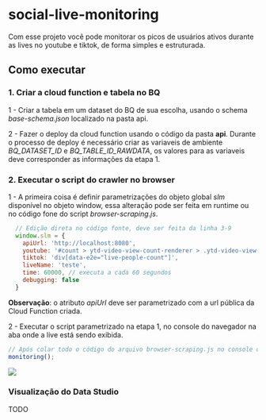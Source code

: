 # social-live-monitoring
Com esse projeto você pode monitorar os picos de usuários ativos durante as lives no youtube e tiktok, de forma simples e estruturada. 
## Como executar

### 1. Criar a cloud function e tabela no BQ
1 - Criar a tabela em um dataset do BQ de sua escolha, usando o schema _base-schema.json_ localizado na pasta api.

2 - Fazer o deploy da cloud function usando o código da pasta **api**. Durante o processo de deploy é necessário criar as variaveis de ambiente _BQ_DATASET_ID_ e _BQ_TABLE_ID_RAWDATA_, os valores para as variaveis deve corresponder as informações da etapa 1.

### 2. Executar o script do crawler no browser
1 - A primeira coisa é definir parametrizações do objeto global _slm_ disponível no objeto window, essa alteração pode ser feita em runtime ou no código fone do script _browser-scraping.js_.

```js
  // Edição direta no código fonte, deve ser feita da linha 3-9
  window.slm = {
    apiUrl: 'http://localhost:8080',
    youtube: '#count > ytd-video-view-count-renderer > .ytd-video-view-count-renderer',
    tiktok: 'div[data-e2e="live-people-count"]',
    liveName: 'teste',
    time: 60000, // executa a cada 60 segundos
    debugging: false
  }
```

**Observação**: o atributo _apiUrl_ deve ser parametrizado com a url pública da Cloud Function criada.


2 - Executar o script parametrizado na etapa 1, no console do navegador na aba onde a live está sendo exibida.
```js
// Após colar todo o código do arquivo browser-scraping.js no console do navegador aperte enter e execute a função;
monitoring();  
```
<img src="./executando-script-no-navegador.gif"></img>

### Visualização do Data Studio
TODO